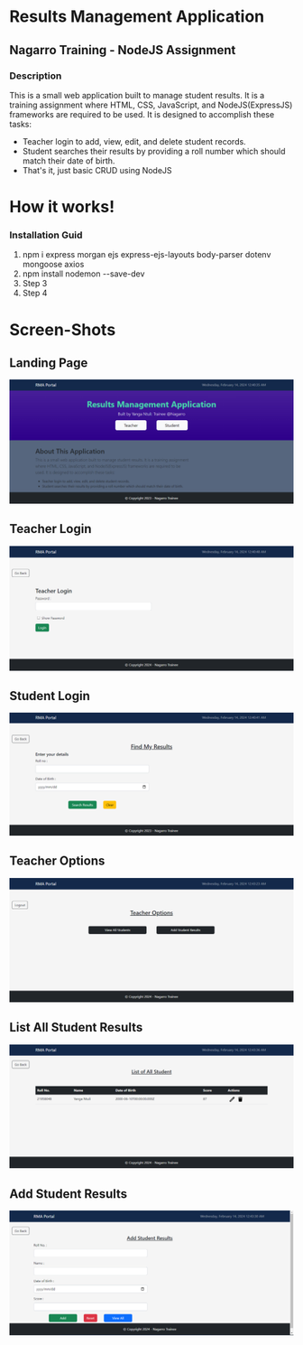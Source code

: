 # Results Management Application
## Nagarro Training - NodeJS Assignment

### Description

This is a small web application built to manage student results. It is a training assignment where HTML, CSS, JavaScript, and NodeJS(ExpressJS) frameworks are required to be used. It is designed to accomplish these tasks:

* Teacher login to add, view, edit, and delete student records.
* Student searches their results by providing a roll number which should match their date of birth.
* That's it, just basic CRUD using NodeJS

# How it works!

### Installation Guid

1. npm i express morgan ejs express-ejs-layouts body-parser dotenv mongoose axios
2. npm install nodemon --save-dev
3. Step 3
4. Step 4


# Screen-Shots 

## Landing Page 

<img alt="landingpage" src="public/images/screenshots/Screenshot (73).png">

## Teacher Login 

<img alt="landingpage" src="public/images/screenshots/Screenshot (75).png">

## Student Login 

<img alt="landingpage" src="public/images/screenshots/Screenshot (74).png">

## Teacher Options
<img alt="landingpage" src="public/images/screenshots/Screenshot (76).png">

## List All Student Results

<img alt="landingpage" src="public/images/screenshots/Screenshot (78).png">

## Add Student Results
<img alt="landingpage" src="public/images/screenshots/Screenshot (77).png">








